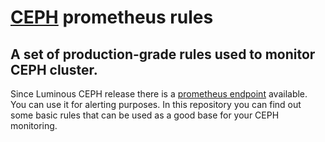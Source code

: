 # [CEPH](https://www.ceph.com) prometheus rules
## A set of production-grade rules used to monitor CEPH cluster.

Since Luminous CEPH release there is a [prometheus endpoint](http://docs.ceph.com/docs/luminous/mgr/prometheus/) available. You can use it for alerting purposes.
In this repository you can find out some basic rules that can be used as a good base for your CEPH monitoring.
